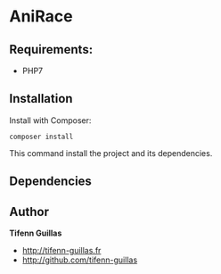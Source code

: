 # AniRace

## Requirements: 
- PHP7

## Installation

Install with Composer:
```console
composer install
```
This command install the project and its dependencies.

## Dependencies

## Author

**Tifenn Guillas**
- <http://tifenn-guillas.fr>
- <http://github.com/tifenn-guillas>